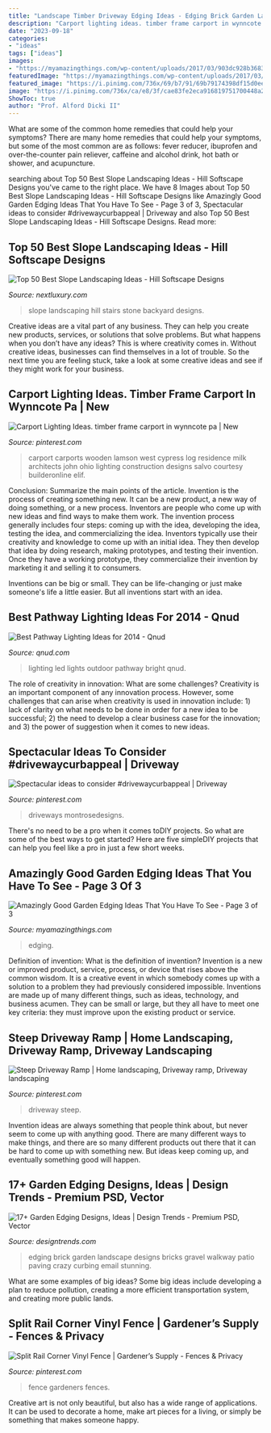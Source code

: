 ```yaml
---
title: "Landscape Timber Driveway Edging Ideas - Edging Brick Garden Landscape Designs Bricks Gravel Walkway Patio Paving Crazy Curbing Email Stunning"
description: "Carport lighting ideas. timber frame carport in wynncote pa"
date: "2023-09-18"
categories:
- "ideas"
tags: ["ideas"]
images:
- "https://myamazingthings.com/wp-content/uploads/2017/03/903dc928b368310ba90aed4ba39620ff.jpg"
featuredImage: "https://myamazingthings.com/wp-content/uploads/2017/03/903dc928b368310ba90aed4ba39620ff.jpg"
featured_image: "https://i.pinimg.com/736x/69/b7/91/69b79174398df15d0eeb9d39295b105c.jpg"
image: "https://i.pinimg.com/736x/ca/e8/3f/cae83fe2eca916819751700448a22ec0.jpg"
ShowToc: true
author: "Prof. Alford Dicki II"
---
```



What are some of the common home remedies that could help your symptoms?
There are many home remedies that could help your symptoms, but some of the most common are as follows: fever reducer, ibuprofen and over-the-counter pain reliever, caffeine and alcohol drink, hot bath or shower, and acupuncture.

	

		
searching about Top 50 Best Slope Landscaping Ideas - Hill Softscape Designs you've came to the right place. We have 8 Images about Top 50 Best Slope Landscaping Ideas - Hill Softscape Designs like Amazingly Good Garden Edging Ideas That You Have To See - Page 3 of 3, Spectacular ideas to consider #drivewaycurbappeal | Driveway and also Top 50 Best Slope Landscaping Ideas - Hill Softscape Designs. Read more:
		
    
## Top 50 Best Slope Landscaping Ideas - Hill Softscape Designs

<img loading=lazy src="http://nextluxury.com/wp-content/uploads/backyard-stone-stairs-slope-landscaping-ideas.jpg" onerror="this.onerror=null;this.src='https://tse3.mm.bing.net/th?id=OIP.vXc9xB9K_CQWvLGxbRlvlQAAAA&amp;pid=15.1';" alt="Top 50 Best Slope Landscaping Ideas - Hill Softscape Designs">

_Source: nextluxury.com_

>slope landscaping hill stairs stone backyard designs. 

	

Creative ideas are a vital part of any business. They can help you create new products, services, or solutions that solve problems. But what happens when you don’t have any ideas? This is where creativity comes in. Without creative ideas, businesses can find themselves in a lot of trouble. So the next time you are feeling stuck, take a look at some creative ideas and see if they might work for your business.

    
## Carport Lighting Ideas. Timber Frame Carport In Wynncote Pa | New

<img loading=lazy src="https://i.pinimg.com/736x/ad/a7/15/ada7156fd91192e8beb2abc559cccb10--timber-frames-carport.jpg" onerror="this.onerror=null;this.src='https://tse2.mm.bing.net/th?id=OIP.8qCq1AWL0qxCX0xhn2g2MwHaEA&amp;pid=15.1';" alt="Carport Lighting Ideas. timber frame carport in wynncote pa | New">

_Source: pinterest.com_

>carport carports wooden lamson west cypress log residence milk architects john ohio lighting construction designs salvo courtesy builderonline elif. 

	

Conclusion: Summarize the main points of the article.
Invention is the process of creating something new. It can be a new product, a new way of doing something, or a new process. Inventors are people who come up with new ideas and find ways to make them work.
The invention process generally includes four steps: coming up with the idea, developing the idea, testing the idea, and commercializing the idea. Inventors typically use their creativity and knowledge to come up with an initial idea. They then develop that idea by doing research, making prototypes, and testing their invention. Once they have a working prototype, they commercialize their invention by marketing it and selling it to consumers.

Inventions can be big or small. They can be life-changing or just make someone's life a little easier. But all inventions start with an idea.

    
## Best Pathway Lighting Ideas For 2014 - Qnud

<img loading=lazy src="http://qnud.com/wp-content/uploads/Bright-Outdoor-LED-Lights.jpg" onerror="this.onerror=null;this.src='https://tse4.mm.bing.net/th?id=OIP.qW3sw7kLeCMXv9vzuTaBZQHaGL&amp;pid=15.1';" alt="Best Pathway Lighting Ideas for 2014 - Qnud">

_Source: qnud.com_

>lighting led lights outdoor pathway bright qnud. 

	

The role of creativity in innovation: What are some challenges?
Creativity is an important component of any innovation process. However, some challenges that can arise when creativity is used in innovation include: 1) lack of clarity on what needs to be done in order for a new idea to be successful; 2) the need to develop a clear business case for the innovation; and 3) the power of suggestion when it comes to new ideas.

    
## Spectacular Ideas To Consider #drivewaycurbappeal | Driveway

<img loading=lazy src="https://i.pinimg.com/736x/10/e7/f5/10e7f56168f78a670de65a444598b488.jpg" onerror="this.onerror=null;this.src='https://tse3.mm.bing.net/th?id=OIP.XNJHJFxrqj3W-pFeHvfi5wHaNK&amp;pid=15.1';" alt="Spectacular ideas to consider #drivewaycurbappeal | Driveway">

_Source: pinterest.com_

>driveways montrosedesigns. 

	

There's no need to be a pro when it comes toDIY projects. So what are some of the best ways to get started? Here are five simpleDIY projects that can help you feel like a pro in just a few short weeks.

    
## Amazingly Good Garden Edging Ideas That You Have To See - Page 3 Of 3

<img loading=lazy src="https://myamazingthings.com/wp-content/uploads/2017/03/903dc928b368310ba90aed4ba39620ff.jpg" onerror="this.onerror=null;this.src='https://tse4.mm.bing.net/th?id=OIP.E81RssNwCX6ElG-bRWk-5AHaLI&amp;pid=15.1';" alt="Amazingly Good Garden Edging Ideas That You Have To See - Page 3 of 3">

_Source: myamazingthings.com_

>edging. 

	

Definition of invention: What is the definition of invention?
Invention is a new or improved product, service, process, or device that rises above the common wisdom. It is a creative event in which somebody comes up with a solution to a problem they had previously considered impossible.
Inventions are made up of many different things, such as ideas, technology, and business acumen. They can be small or large, but they all have to meet one key criteria: they must improve upon the existing product or service.

    
## Steep Driveway Ramp | Home Landscaping, Driveway Ramp, Driveway Landscaping

<img loading=lazy src="https://i.pinimg.com/736x/69/b7/91/69b79174398df15d0eeb9d39295b105c.jpg" onerror="this.onerror=null;this.src='https://tse1.mm.bing.net/th?id=OIP.-j9XnTjcmPEflmwjusfwXwHaE8&amp;pid=15.1';" alt="Steep Driveway Ramp | Home landscaping, Driveway ramp, Driveway landscaping">

_Source: pinterest.com_

>driveway steep. 

	

Invention ideas are always something that people think about, but never seem to come up with anything good. There are many different ways to make things, and there are so many different products out there that it can be hard to come up with something new. But ideas keep coming up, and eventually something good will happen.

    
## 17+ Garden Edging Designs, Ideas | Design Trends - Premium PSD, Vector

<img loading=lazy src="https://images.designtrends.com/wp-content/uploads/2016/10/12160153/Brick-Garden-Edging.jpg" onerror="this.onerror=null;this.src='https://tse2.mm.bing.net/th?id=OIP.B7oYJOCDjKXFuj3YDso_7gHaJ6&amp;pid=15.1';" alt="17+ Garden Edging Designs, Ideas | Design Trends - Premium PSD, Vector">

_Source: designtrends.com_

>edging brick garden landscape designs bricks gravel walkway patio paving crazy curbing email stunning. 

	

What are some examples of big ideas?
Some big ideas include developing a plan to reduce pollution, creating a more efficient transportation system, and creating more public lands.

    
## Split Rail Corner Vinyl Fence | Gardener’s Supply - Fences &amp; Privacy

<img loading=lazy src="https://i.pinimg.com/736x/ca/e8/3f/cae83fe2eca916819751700448a22ec0.jpg" onerror="this.onerror=null;this.src='https://tse1.mm.bing.net/th?id=OIP.Z02svVpcObMp1VLM6P0_6gHaJ3&amp;pid=15.1';" alt="Split Rail Corner Vinyl Fence | Gardener’s Supply - Fences &amp; Privacy">

_Source: pinterest.com_

>fence gardeners fences. 

	

Creative art is not only beautiful, but also has a wide range of applications. It can be used to decorate a home, make art pieces for a living, or simply be something that makes someone happy.

